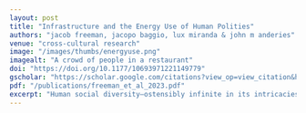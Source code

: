 ```yaml
---
layout: post
title: "Infrastructure and the Energy Use of Human Polities"
authors: "jacob freeman, jacopo baggio, lux miranda & john m anderies"
venue: "cross-cultural research"
image: "/images/thumbs/energyuse.png"
imagealt: "A crowd of people in a restaurant"
doi: "https://doi.org/10.1177/10693971221149779"
gscholar: "https://scholar.google.com/citations?view_op=view_citation&hl=en&user=4Kvx61cAAAAJ&citation_for_view=4Kvx61cAAAAJ:W7OEmFMy1HYC"
pdf: "/publications/freeman_et_al_2023.pdf"
excerpt: "Human social diversity—ostensibly infinite in its intricacies—may in fact have more finite bounds than previously thought. Cross-culturally and throughout time, it seems that societies repeatedly form into one of two broad \"types\" in terms of social configuration..."
---
```




